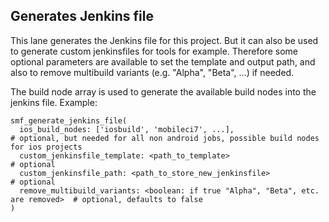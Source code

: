 ## Generates Jenkins file
This lane generates the Jenkins file for this project. But it can also be used to generate custom jenkinsfiles for tools for example.
Therefore some optional parameters are available to set the template and output path, and also to remove multibuild variants (e.g. "Alpha", "Beta", ...) if needed.

The build node array is used to generate the available build nodes into the jenkins file. 
Example:

```
smf_generate_jenkins_file(
  ios_build_nodes: ['iosbuild', 'mobileci7', ...],                                  # optional, but needed for all non android jobs, possible build nodes for ios projects
  custom_jenkinsfile_template: <path_to_template>                                   # optional
  custom_jenkinsfile_path: <path_to_store_new_jenkinsfile>                          # optional 
  remove_multibuild_variants: <boolean: if true "Alpha", "Beta", etc. are removed>  # optional, defaults to false
)
```